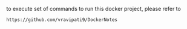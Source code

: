 to execute set of commands to run this docker project, please refer to 
```
https://github.com/vravipati9/DockerNotes
```
